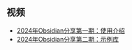 ## 视频
- [2024年Obsidian分享第一期：使用介绍](https://www.bilibili.com/video/BV19t4y1o7Rz/)
- [2024年Obsidian分享第二期：示例库](https://www.bilibili.com/video/BV1f94y1T7rf/)
